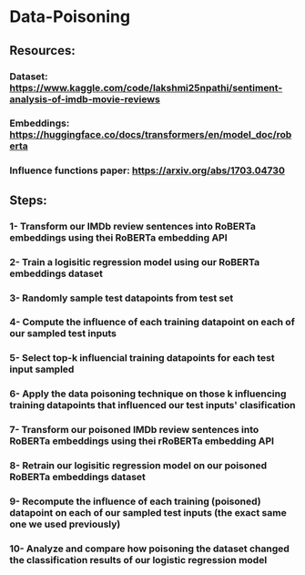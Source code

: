 # Data-Poisoning

## Resources: 
### Dataset: https://www.kaggle.com/code/lakshmi25npathi/sentiment-analysis-of-imdb-movie-reviews
### Embeddings: https://huggingface.co/docs/transformers/en/model_doc/roberta
### Influence functions paper: https://arxiv.org/abs/1703.04730

## Steps:

### 1- Transform our IMDb review sentences into RoBERTa embeddings using thei RoBERTa embedding API
### 2- Train a logisitic regression model using our RoBERTa embeddings dataset
### 3- Randomly sample test datapoints from test set
### 4- Compute the influence of each training datapoint on each of our sampled test inputs
### 5- Select top-k influencial training datapoints for each test input sampled
### 6- Apply the data poisoning technique on those k influencing training datapoints that influenced our test inputs' clasification
### 7- Transform our poisoned IMDb review sentences into RoBERTa embeddings using thei rRoBERTa embedding API
### 8- Retrain our logisitic regression model on our poisoned RoBERTa embeddings dataset
### 9- Recompute the influence of each training (poisoned) datapoint on each of our sampled test inputs (the exact same one we used previously)
### 10- Analyze and compare how poisoning the dataset changed the classification results of our logistic regression model


